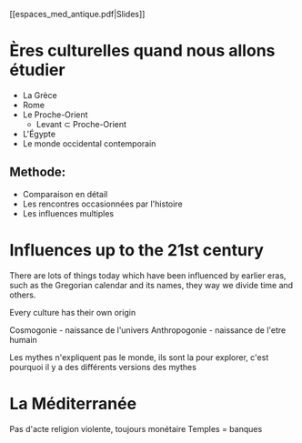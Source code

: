 [[espaces_med_antique.pdf|Slides]]
# Ères culturelles quand nous allons étudier
- La Grèce
- Rome
- Le Proche-Orient
	- Levant $\subset$ Proche-Orient
- L'Égypte
- Le monde occidental contemporain
## Methode:
- Comparaison en détail
- Les rencontres occasionnées par l'histoire
- Les influences multiples
# Influences up to the 21st century
There are lots of things today which have been influenced by earlier eras, such as the Gregorian calendar and its names, they way we divide time and others.

Every culture has their own origin

Cosmogonie - naissance de l'univers
Anthropogonie - naissance de l'etre humain

Les mythes n'expliquent pas le monde, ils sont la pour explorer, c'est pourquoi il y a des différents versions des mythes

# La Méditerranée
Pas d'acte religion violente, toujours monétaire
Temples = banques